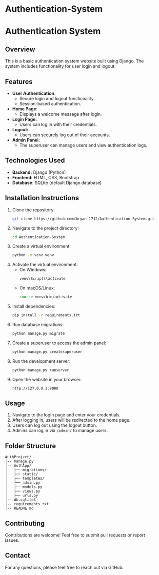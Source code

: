 # Authentication-System
# Authentication System

## Overview

This is a basic authentication system website built using Django. The system includes functionality for user login and logout.

## Features

- **User Authentication:**
  - Secure login and logout functionality.
  - Session-based authentication.
- **Home Page:**
  - Displays a welcome message after login.
- **Login Page:**
  - Users can log in with their credentials.
- **Logout:**
  - Users can securely log out of their accounts.
- **Admin Panel:**
  - The superuser can manage users and view authentication logs.

## Technologies Used

- **Backend:** Django (Python)
- **Frontend:** HTML, CSS, Bootstrap
- **Database:** SQLite (default Django database)

## Installation Instructions

1. Clone the repository:
   ```bash
   git clone https://github.com/Aryan-1712/Authentication-System.git
   ```
2. Navigate to the project directory:
   ```bash
   cd Authentication-System
   ```
3. Create a virtual environment:
   ```bash
   python -m venv venv
   ```
4. Activate the virtual environment:
   - On Windows:
     ```bash
     venv\Scripts\activate
     ```
   - On macOS/Linux:
     ```bash
     source venv/bin/activate
     ```
5. Install dependencies:
   ```bash
   pip install -r requirements.txt
   ```
6. Run database migrations:
   ```bash
   python manage.py migrate
   ```
7. Create a superuser to access the admin panel:
   ```bash
   python manage.py createsuperuser
   ```
8. Run the development server:
   ```bash
   python manage.py runserver
   ```
9. Open the website in your browser:
   ```
   http://127.0.0.1:8000
   ```

## Usage

1. Navigate to the login page and enter your credentials.
2. After logging in, users will be redirected to the home page.
3. Users can log out using the logout button.
4. Admins can log in via `/admin/` to manage users.

## Folder Structure

```
AuthProject/
│-- manage.py
│-- AuthApp/
│   ├── migrations/
│   ├── static/
│   ├── templates/
│   ├── admin.py
│   ├── models.py
│   ├── views.py
│   ├── urls.py
│-- db.sqlite3
│-- requirements.txt
│-- README.md
```

## Contributing

Contributions are welcome! Feel free to submit pull requests or report issues.

## Contact

For any questions, please feel free to reach out via GitHub.
